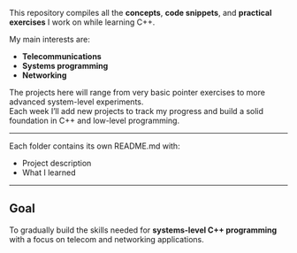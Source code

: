 This repository compiles all the **concepts**, **code snippets**, and **practical exercises** I work on while learning C++.

My main interests are:

- **Telecommunications**
- **Systems programming**
- **Networking**

The projects here will range from very basic pointer exercises to more advanced system-level experiments.  
Each week I’ll add new projects to track my progress and build a solid foundation in C++ and low-level programming.

---

Each folder contains its own README.md with:

- Project description
- What I learned

---

## Goal

To gradually build the skills needed for **systems-level C++ programming** with a focus on telecom and networking applications.
